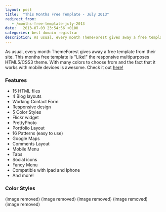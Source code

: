 ```yaml
---
layout: post
title:  "This Months Free Template - July 2013"
redirect_from:
   - /months-free-template-july-2013
date:   2013-07-03 23:54:56 +0100
categories: best domain registrar
description: As usual, every month ThemeForest gives away a free template from their site. This months free template is "Like!" the responsive multipurposes HTML5/...
---
```


As usual, every month ThemeForest gives away a free template from their site. This months free template is "Like!" the responsive multipurposes HTML5/CSS3 theme. With many colors to choose from and the fact that it works with mobile devices is awesome. Check it out [here!](http://themeforest.net/item/like-responsive-multipurposes-html5css3-theme/3099163?WT.ac=free_file&WT.seg_1=free_file&WT.z_author=htmgarcia&ref=bigideaguy "Like! Responsive HTML5 and CSS3 Theme")

### Features

- 15 HTML files
- 4 Blog layouts
- Working Contact Form
- Responsive design
- 5 Color Styles
- Flickr widget
- PrettyPhoto
- Portfolio Layout
- 16 Patterns (easy to use)
- Google Maps
- Comments Layout
- Mobile Menu
- Tabs
- Social icons
- Fancy Menu
- Compatible with Ipad and Iphone
- And more!

### Color Styles

 (image removed) (image removed) (image removed) (image removed) (image removed) 
